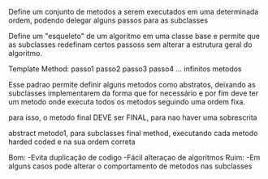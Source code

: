 Define um conjunto de metodos a serem executados em uma determinada ordem, podendo delegar alguns
passos para as subclasses

Define um "esqueleto" de um algoritmo em uma classe base e permite que as subclasses redefinam
certos passoss sem alterar a estrutura geral do algoritmo.

Template Method: 
    passo1
    passo2
    passo3
    passo4
    ... infinitos metodos

Esse padrao permite definir alguns metodos como abstratos, deixando as subclasses implementarem
da forma que for necessário e por fim deve ter um metodo onde executa todos os metodos
seguindo uma ordem fixa.

para isso, o metodo final DEVE ser FINAL, para nao haver uma sobrescrita

abstract metodo1, para subclasses
final method, executando cada metodo harded coded e na sua ordem correta

Bom:
    -Evita duplicação de codigo
    -Fácil alteraçao de algoritmos
Ruim:
    -Em alguns casos pode alterar o comportamento de metodos nas subclasses